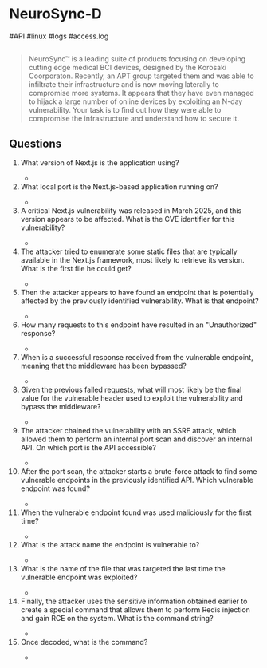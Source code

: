 # NeuroSync-D

#API #linux #logs #access.log

##
> NeuroSync™ is a leading suite of products focusing on developing cutting edge medical BCI devices, designed by the Korosaki Coorporaton. Recently, an APT group targeted them and was able to infiltrate their infrastructure and is now moving laterally to compromise more systems. It appears that they have even managed to hijack a large number of online devices by exploiting an N-day vulnerability. Your task is to find out how they were able to compromise the infrastructure and understand how to secure it.

## Questions
1. What version of Next.js is the application using?
    > 
    - 
2. What local port is the Next.js-based application running on?
    > 
    - 
3. A critical Next.js vulnerability was released in March 2025, and this version appears to be affected. What is the CVE identifier for this vulnerability?
    > 
    - 
4. The attacker tried to enumerate some static files that are typically available in the Next.js framework, most likely to retrieve its version. What is the first file he could get?
    > 
    - 
5. Then the attacker appears to have found an endpoint that is potentially affected by the previously identified vulnerability. What is that endpoint?
    > 
    - 
6. How many requests to this endpoint have resulted in an "Unauthorized" response?
    > 
    - 
7. When is a successful response received from the vulnerable endpoint, meaning that the middleware has been bypassed?
    > 
    - 
8. Given the previous failed requests, what will most likely be the final value for the vulnerable header used to exploit the vulnerability and bypass the middleware?
    > 
    - 
9. The attacker chained the vulnerability with an SSRF attack, which allowed them to perform an internal port scan and discover an internal API. On which port is the API accessible?
    > 
    - 
10. After the port scan, the attacker starts a brute-force attack to find some vulnerable endpoints in the previously identified API. Which vulnerable endpoint was found?
    > 
    - 
11. When the vulnerable endpoint found was used maliciously for the first time?
    > 
    - 
12. What is the attack name the endpoint is vulnerable to?
    > 
    - 
13. What is the name of the file that was targeted the last time the vulnerable endpoint was exploited?
    > 
    - 
14. Finally, the attacker uses the sensitive information obtained earlier to create a special command that allows them to perform Redis injection and gain RCE on the system. What is the command string?
    > 
    - 
15. Once decoded, what is the command?
    > 
    - 